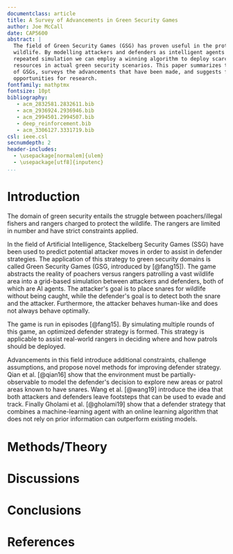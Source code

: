 ```yaml
---
documentclass: article
title: A Survey of Advancements in Green Security Games
author: Joe McCall
date: CAP5600
abstract: |
  The field of Green Security Games (GSG) has proven useful in the protection of
  wildlife. By modelling attackers and defenders as intelligent agents in a
  repeated simulation we can employ a winning algorithm to deploy scarce
  resources in actual green security scenarios. This paper summarizes the concept
  of GSGs, surveys the advancements that have been made, and suggests future
  opportunities for research.
fontfamily: mathptmx 
fontsize: 10pt
bibliography: 
   - acm_2832581.2832611.bib
   - acm_2936924.2936946.bib
   - acm_2994501.2994507.bib
   - deep_reinforcement.bib
   - acm_3306127.3331719.bib
csl: ieee.csl
secnumdepth: 2
header-includes:
  - \usepackage[normalem]{ulem}
  - \usepackage[utf8]{inputenc}
...
```


<!--

Abstract: The abstract should summarize the contents of the paper in short terms, i.e. 150-250 words.

-->

<!-- Write a brief introduction to your topic. This can be background
information needed for the reader to understand the methods you discuss in your
paper. -->
# Introduction

The domain of green security entails the struggle between poachers/illegal
fishers and rangers charged to protect the wildlife. The rangers are limited in
number and have strict constraints applied. 

In the field of Artificial Intelligence, Stackelberg Security Games (SSG) have
been used to predict potential attacker moves in order to assist in defender
strategies. The application of this strategy to green security domains is
called Green Security Games (GSG, introduced by [@fang15]). The game abstracts
the reality of poachers versus rangers patrolling a vast wildlife area into a
grid-based simulation between attackers and defenders, both of which are AI
agents. The attacker's goal is to place snares for wildlife without being
caught, while the defender's goal is to detect both the snare and the attacker.
Furthermore, the attacker behaves human-like and does not always behave
optimally.

The game is run in episodes [@fang15]. By simulating multiple rounds of this
game, an optimized defender strategy is formed. This strategy is applicable to
assist real-world rangers in deciding where and how patrols should be deployed.

Advancements in this field introduce additional constraints, challenge
assumptions, and propose novel methods for improving defender strategy. Qian et
al. [@qian16] show that the environment must be partially-observable to model
the defender's decision to explore new areas or patrol areas known to have
snares. Wang et al. [@wang19] introduce the idea that both attackers and
defenders leave footsteps that can be used to evade and track. Finally Gholami
et al. [@gholami19] show that a defender strategy that combines a
machine-learning agent with an online learning algorithm that does not rely on
prior information can outperform existing models.

<!-- Discuss in the second section the methods or the theories that you
studied. Summarize the methods that you have reviewed. -->
# Methods/Theory

<!-- Summarize the results of the research. Then write up your reflection of
the methods and/or theories that you studied in the selected paper. Be critical
in your analysis. Are the methods/theories that the authors present sound? What
do you see as the weaknesses and strengths of the proposed methods? -->
# Discussions

<!-- Write up a conclusion that summarizes your analysis of the research. Has
the field been advanced with the research presented in the paper? What is the
impact of the research on the field and what research questions should be
addressed to advance the field? -->
# Conclusions

# References



<!-- vim: set spell wrap linebreak nolist expandtab: -->
